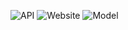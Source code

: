 ![API](https://github.com/bciobanu/pain/workflows/API/badge.svg)
![Website](https://github.com/bciobanu/pain/workflows/Website/badge.svg)
![Model](https://github.com/bciobanu/pain/workflows/Model/badge.svg)

